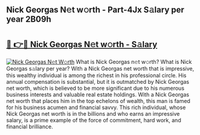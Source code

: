 ## Nick Georgas N𝚎t w𝚘rth - Part-4Jx S𝚊lary per year 2B09h

# <h2><a href="http://gc3dc0.nevu.top/?p=Nick+Georgas">🔗 👉🔴 Nick Georgas N𝚎t w𝚘rth - S𝚊lary</a></h2>

[![Nick Georgas N𝚎t W𝚘rth](https://i.imgur.com/Oavwk0R.jpeg)](http://gc3dc0.nevu.top/?p=Nick+Georgas)
What is Nick Georgas n𝚎t w𝚘rth? What is Nick Georgas s𝚊lary per year?
With a Nick Georgas net worth that is impressive, this wealthy individual is among the richest in his professional circle. His annual compensation is substantial, but it is outmatched by Nick Georgas net worth, which is believed to be more significant due to his numerous business interests and valuable real estate holdings. With a Nick Georgas net worth that places him in the top echelons of wealth, this man is famed for his business acumen and financial savvy. This rich individual, whose Nick Georgas net worth is in the billions and who earns an impressive salary, is a prime example of the force of commitment, hard work, and financial brilliance.
